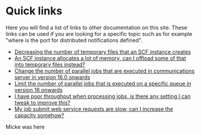 # Quick links
Here you will find a list of links to other documentation on this site. These links can be used if you are looking for a specific topic such as for example "where is the port for distributed notifications defined".

* [Decreasing the number of temporary files that an SCF instance creates](io-manager.md)
* [An SCF instance allocates a lot of memory, can I offload some of that into temporary files instead?](io-manager.md)
* [Change the number of parallel jobs that are executed in communications server in version 16.0 onwards](thread-manager.md)
* [Limit the number of parallel jobs that is executed on a specific queue in version 16 onwards](thread-manager.md)
* [I have poor throughput when processing jobs, is there any setting I can tweak to improve this?](thread-manager.md)
* [My job submit web service requests are slow, can I increase the capacity somehow?](thread-manager.md)

Micke was here
